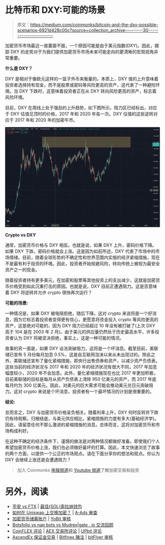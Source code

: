 # 比特币和 DXY:可能的场景

> 原文：<https://medium.com/coinmonks/bitcoin-and-the-dxy-possible-scenarios-6921d428c00c?source=collection_archive---------30----------------------->

加密货币市场最近一直萎靡不振，一个原因可能是由于美元指数(DXY)。因此，跟踪 DXY 的走势对于为我们提供加密货币市场未来可能走向的更清晰的宏观视角非常重要。

**什么是 DXY？**

DXY 是相对于像欧元这样的一篮子外币来衡量的。本质上，DXY 值的上升意味着投资者选择持有现金，而不是股票或密码等风险更高的资产，这代表了一种避险环境。当 DXY 下跌时，这意味着投资者正在从 DXY 转向风险更高的资产，标志着风险环境。

目前，DXY 在周线上处于强劲的上升趋势，如下图所示。阻力区已经标出，对应于 DXY 估值见顶时的价格，2017 年和 2020 年各一次。DXY 估值的这些逆转对应于 2017 年和 2020 年的加密牛市。

![](img/058fd82a2f263cd2bbae7485cfa4a9a5.png)

**Crypto vs DXY**

通常，加密货币价格与 DXY 相反。也就是说，如果 DXY 上升，密码价格下降。如果 DXY 下跌，密码价格就会上涨。这是因为如前所述，DXY 代表了市场中的市场情绪。目前，随着全球形势的不确定性和世界范围内实施的经济紧缩措施，现在不是最有利于投资的环境。因此，投资者开始规避风险，转向传统上被视为最安全资产之一的现金。

随着投资者持有更多美元，在加密和股票等其他投资上的支出减少，这就是加密货币价格受到如此沉重打击的原因。也就是说，DXY 目前正遭遇阻力。这是否意味着 DXY 将逆转并允许 crypto 很快再次运行？

**可能的场景:**

一种情况是，如果 DXY 被电阻拒绝，随后下降。这对 crypto 来说将是一个好消息，因为它标志着投资者变得更有信心，更愿意将资金投入 crypto 等风险更高的资产，这是绝对可能的，因为 DXY 阻力已经超过 10 年没有被打破了(上次 DXY 高于 104 是在 2003 年 2 月)。由于美元的供应量仍然处于历史最高水平，许多投资者认为 DXY 将被坚决拒绝，事实上，这是一种可能的情况。

故事的另一面是，如果 DXY 设法突破阻力，这将是一个坏消息。截至目前，美联储已宣布 5 月份每月加息 0.5%，这是自互联网泡沫以来从未出现过的。除此之外，美联储还宣布了量化紧缩措施，即央行出售债券和资产，以减少资产负债表。这些当前的经济状况与 2017 年和 2020 年的经济状况有很大不同，2017 年加息幅度较小，2020 年不会加息。此外，量化紧缩措施现在也比 2017 年更加积极，目前美联储的目标是每月从资产负债表上清除 950 亿美元的资产，而 2017 年底每月约为 300 亿美元。因此，对美元的巨大需求可能会推动美元兑日元突破阻力。这对 crypto 来说是个坏消息，投资者有一个最坏情况的计划是很重要的。

**结论:**

总而言之，DXY 与加密货币价格呈负相关。随着利率上升，DXY 何时反转并下跌仍有待观察。归根结底，与美元供应相比，紧缩措施的力度有多大(基础经济学)。因此，请留意任何不那么激进的紧缩措施的消息。总体而言，这将对加密货币和市场构成利好。

在这种不确定的经济条件下，谨慎的做法是对两种情况都做好准备。即使我们个人希望加密货币价格上涨，我们也必须做好最坏的打算。因此，本文快速浏览了故事的两个方面，以提供一个公正的市场观点。请在下面分享你的想法和观点。你认为 DXY 会继续上涨还是会遭遇阻力？

> 加入 Coinmonks [电报频道](https://t.me/coincodecap)和 [Youtube 频道](https://www.youtube.com/c/coinmonks/videos)了解加密交易和投资

# 另外，阅读

*   [币安 vs FTX](https://coincodecap.com/binance-vs-ftx) | [最佳(SOL)索拉纳钱包](https://coincodecap.com/solana-wallets)
*   [如何在 Uniswap 上交换加密？](https://coincodecap.com/swap-crypto-on-uniswap) | [A-Ads 审查](https://coincodecap.com/a-ads-review)
*   [加密货币储蓄账户](/coinmonks/cryptocurrency-savings-accounts-be3bc0feffbf) | [YoBit 审核](/coinmonks/yobit-review-175464162c62)
*   [Botsfolio vs nap bots vs Mudrex](/coinmonks/botsfolio-vs-napbots-vs-mudrex-c81344970c02)|[gate . io 交流回顾](/coinmonks/gate-io-exchange-review-61bf87b7078f)
*   [CoinFLEX 评论](https://coincodecap.com/coinflex-review) | [AEX 交易所评论](https://coincodecap.com/aex-exchange-review) | [UPbit 评论](https://coincodecap.com/upbit-review)
*   [AscendEx 保证金交易](https://coincodecap.com/ascendex-margin-trading) | [Bitfinex 赌注](https://coincodecap.com/bitfinex-staking) | [bitFlyer 审核](https://coincodecap.com/bitflyer-review)